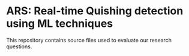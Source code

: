 # ARS: Real-time Quishing detection using ML techniques

This repository contains source files used to evaluate our research questions.
